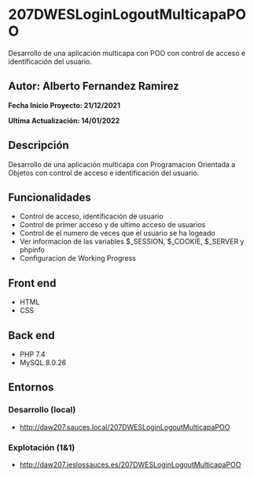 # 207DWESLoginLogoutMulticapaPOO
Desarrollo de una aplicación multicapa con POO con control de acceso e identificación del usuario.

## Autor: Alberto Fernandez Ramirez

**Fecha Inicio Proyecto: 21/12/2021**

**Ultima Actualización: 14/01/2022**

## Descripción 
Desarrollo de una aplicación multicapa con Programacion Orientada a Objetos con control de acceso e identificación del usuario.

## Funcionalidades
- Control de acceso, identificación de usuario 
- Control de primer acceso y de ultimo acceso de usuarios
- Control de el numero de veces que el usuario se ha logeado
- Ver informacion de las variables $_SESSION, $_COOKIE, $_SERVER y phpinfo
- Configuracion de Working Progress

## Front end
- HTML
- CSS

## Back end
- PHP 7.4
- MySQL 8.0.26

## Entornos
### Desarrollo (local)
- http://daw207.sauces.local/207DWESLoginLogoutMulticapaPOO
### Explotación (1&1)
- http://daw207.ieslossauces.es/207DWESLoginLogoutMulticapaPOO
